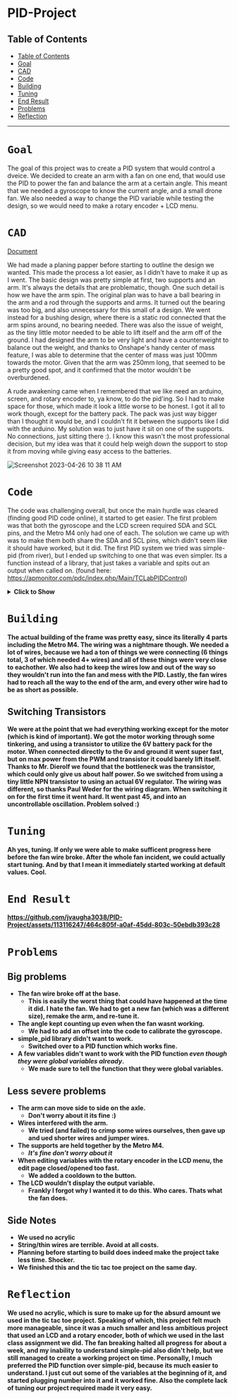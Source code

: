 # PID-Project

## Table of Contents
* [Table of Contents](#TableOfContents)
* [Goal](#Goal)
* [CAD](#CAD)
* [Code](#Code)
* [Building](#Building)
* [Tuning](#Tuning)
* [End Result](#EndResult)
* [Problems](#Problems)
* [Reflection](#Reflection)
---
# `Goal`
The goal of this project was to create a PID system that would control a dveice. We decided to create an arm with a fan on one end, that would use the PID to power the fan and balance the arm at a certain angle. This meant that we needed a gyroscope to know the current angle, and a small drone fan. We also needed a way to change the PID variable while testing the design, so we would need to make a rotary encoder + LCD menu.

# `CAD`
[Document](https://cvilleschools.onshape.com/documents/f00cf12c984b3d4ce9458e93/w/95ae618fe06d1a19a8a98ffb/e/a00b791e7332e8573e6656cd)

We had made a planing papper before starting to outline the design we wanted. This made the process a lot easier, as I didn't have to make it up as I went. The basic design was pretty simple at first, two supports and an arm. It's always the details that are problematic, though. One such detail is how we have the arm spin. The original plan was to have a ball bearing in the arm and a rod through the supports and arms. It turned out the bearing was too big, and also unnecessary for this small of a design. We went instead for a bushing design, where there is a static rod connected that the arm spins around, no bearing needed.
There was also the issue of weight, as the tiny little motor needed to be able to lift itself and the arm off of the ground. I had designed the arm to be very light and have a counterweight to balance out the weight, and thanks to Onshape's handy center of mass feature, I was able to determine that the center of mass was just 100mm towards the motor. Given that the arm was 250mm long, that seemed to be a pretty good spot, and it confirmed that the motor wouldn't be overburdened. 

A rude awakening came when I remembered that we like need an arduino, screen, and rotary encoder to, ya know, to do the pid'ing. So I had to make space for those, which made it look a little worse to be honest. I got it all to work though, except for the battery pack. The pack was just way bigger than I thought it would be, and I couldn't fit it between the supports like I did with the arduino. My solution was to just have it sit on one of the supports. No connections, just sitting there :). I know this wasn't the most professional decision, but my idea was that it could help weigh down the support to stop it from moving while giving easy access to the batteries.

![Screenshot 2023-04-26 10 38 11 AM](https://user-images.githubusercontent.com/113116247/234610805-64f86760-13fe-4a1f-bbc3-2b34732a7c41.png)


# `Code`
The code was challenging overall, but once the main hurdle was cleared (finding good PID code online), it started to get easier. The first problem was that both the gyroscope and the LCD screen required SDA and SCL pins, and the Metro M4 only had one of each. The solution we came up with was to make them both share the SDA and SCL pins, which didn't seem like it should have worked, but it did. The first PID system we tried was simple-pid (from river), but I ended up switching to one that was even simpler. Its a function instead of a library, that just takes a variable and spits out an output when called on. (found here: https://apmonitor.com/pdc/index.php/Main/TCLabPIDControl) 

<details>
<summary><b>Click to Show<b></summary>
        
<p>
        
```

import board
from lcd.lcd import LCD
from lcd.i2c_pcf8574_interface import I2CPCF8574Interface
import time
import rotaryio
import digitalio
import adafruit_mpu6050
import pwmio

# get and i2c object
i2c = board.I2C()
fan = pwmio.PWMOut(board.D7, duty_cycle=0, frequency=440, variable_frequency=True)
# some LCDs are 0x3f... some are 0x27.

mpu = adafruit_mpu6050.MPU6050(i2c)
lcd = LCD(I2CPCF8574Interface(i2c, 0x27), num_rows=2, num_cols=16)
#screen test
lcd.print("hey")
print("hey")
time.sleep(1)
lcd.clear()
#setting up stuff
encoder = rotaryio.IncrementalEncoder(board.D1, board.D2, divisor=2)
button = digitalio.DigitalInOut(board.D3)
button.direction = digitalio.Direction.INPUT
button.pull = digitalio.Pull.UP
# on/off switch setup
switch = digitalio.DigitalInOut(board.D8)
switch.direction = digitalio.Direction.INPUT
switch.pull = digitalio.Pull.UP

#subtract 12.9 degrees
#variable soup
KP = 1
KI = 1
KD = 1
encoder.position = 0
menu = 1
m_edit = False
last_position = -2
Set = 45
dt = .1
prev = 0
deg = -12.9
ierr = 0
op = 0
P = 0
I = 0
D = 0
#defining the pid function
def pid(Set,ierr,dt,KP,KI,KD):
        global prev
        global deg
        # Parameters in terms of PID coefficients
        op0 = 0
        # upper and lower bounds on heater level
        ophi = 100
        oplo = 10
        # calculate the error
        print("deg = "+str(deg))
        prev = deg
        
        deg=(round(float(mpu.gyro[0])+0.038, 1)*(dt)*(180/3.14159))+prev
        # calculate the measurement derivative
        dpv = (deg - prev) / dt
        error = Set-deg
        # calculate the integral error
        ierr = ierr + KI * error * dt


        # calculate the PID output
        P = KP * error
        I = ierr
        D = -KD * dpv
        op = op0 + P + I + D
        # implement anti-reset windup
        if op < oplo or op > ophi:
            I = I - KI * error * dt
            # clip output
            op = max(oplo,min(ophi,op))
        # return the controller output and PID terms
        return [op,P,I,D,error]

while True:
    print(str(pid(Set,ierr,dt,KP,KI,KD)))
    
    position = encoder.position
    if position > last_position: # Changes the PID values if edit mode is on, changes the menu if edit mode is off
        if m_edit == True:
            if menu == 1:
                KP += 1
            elif menu == 2:
                KI += 1
            elif menu == 3:
                KD += 1
        else:
            menu+=1
    elif position < last_position:
        if m_edit == True:
            if menu == 1:
                KP -= 1
            elif menu == 2:
                KI -= 1
            elif menu == 3:
                KD -= 1
        else:
            menu-=1

    if menu == 0: # Stops the menu from going too far
        menu = 3
    elif menu > 3:
        menu = 1

# checks which page is selected
    if position != last_position or not button.value:
        lcd.clear()
        if menu == 1:
            lcd.print("kP = "+str(KP))
        if menu == 2:
            lcd.print("kI = "+str(KI))
        if menu == 3:
            lcd.print("kD = "+str(KD))
        if m_edit == True:
            lcd.print("          Editing ^v")

    if not button.value:   # Toggles the edit mode
       if m_edit == False:
            m_edit = True
       else:
            m_edit = False

    last_position = position
    time.sleep(dt) # Sleeps for a controlled amount of time to make the gyroscope and PID work.
    print("-------------")
```
</p>  
    
</details>
        
# `Building`
The actual building of the frame was pretty easy, since its literally 4 parts including the Metro M4. The wiring was a nightmare though. We needed a lot of wires, because we had a ton of things we were connecting (6 things total, 3 of which needed 4+ wires) and all of these things were very close to eachother. We also had to keep the wires low and out of the way so they wouldn't run into the fan and mess with the PID. Lastly, the fan wires had to reach all the way to the end of the arm, and every other wire had to be as short as possible.
        
## Switching Transistors
We were at the point that we had everything working **except** for the motor (which is kind of important). We got the motor working through some tinkering, and using a transistor to utilize the 6V battery pack for the motor. When connected directly to the 6v and ground it went super fast, but on max power from the PWM and transistor it could barely lift itself. Thanks to Mr. Dierolf we found that the bottleneck was the transistor, which could only give us about half power. So we switched from using a tiny little NPN transistor to using an actual 6V regulator. The wiring was different, so thanks Paul Weder for the wiring diagram. When switching it on for the first time it went hard. It went past 45, and into an uncontrollable oscillation. Problem solved :) 

# `Tuning`
Ah yes, tuning. If only we were able to make sufficent progress here before the fan wire broke.
After the whole fan incident, we could actually start tuning. And by that I mean it immediately started working at default values. Cool.

# `End Result`

https://github.com/jvaugha3038/PID-Project/assets/113116247/464c805f-a0af-45dd-803c-50ebdb393c28


# `Problems`
## Big problems
* The fan wire broke off at the base.
  * This is easily the worst thing that could have happened at the time it did. I hate the fan. We had to get a new fan (which was a different size), remake the arm, and re-tune it.
* The angle kept counting up even when the fan wasnt working.
  * We had to add an offset into the code to calibrate the gyroscope.
* simple_pid library didn't want to work.
  * Switched over to a PID function which works fine.
* A few variables didn't want to work with the PID function *even though they were global variables already*.
  * We made sure to tell the function that they were global variables.

## Less severe problems
* The arm can move side to side on the axle.
  * Don't worry about it its fine :)
* Wires interfered with the arm.
  * We tried (and failed) to crimp some wires ourselves, then gave up and ued shorter wires and jumper wires.
* The supports are held together by the Metro M4.
  * *It's fine don't worry about it*
* When editing variables with the rotary encoder in the LCD menu, the edit page closed/opened too fast.
  * We added a cooldown to the button.
* The LCD wouldn't display the output variable.
  * Frankly I forgot why I wanted it to do this. Who cares. Thats what the fan does.
        
## Side Notes
* We used no acrylic
* String/thin wires are terrible. Avoid at all costs.    
* Planning before starting to build does indeed make the project take less time. Shocker.
* We finished this and the tic tac toe project on the same day.
        
# `Reflection`
We used no acrylic, which is sure to make up for the absurd amount we used in the tic tac toe project. Speaking of which, this project felt much more manageable, since it was a much smaller and less ambitious project that used an LCD and a rotary encoder, both of which we used in the last class assignment we did. The fan breaking halted all progress for about a week, and my inability to understand simple-pid also didn't help, but we still managed to create a working project on time. Personally, I much preferred the PID function over simple-pid, because its much easier to understand. I just cut out some of the variables at the beginning of it, and started plugging number into it and it worked fine. Also the complete lack of tuning our project required made it very easy. 
